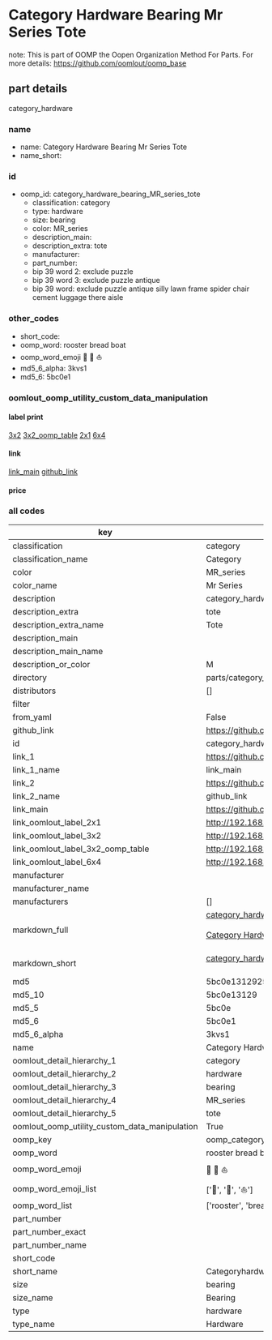 # Category Hardware Bearing Mr Series Tote  

note: This is part of OOMP the Oopen Organization Method For Parts. For more details: https://github.com/oomlout/oomp_base

##  part details



category_hardware

### name
* name: Category Hardware Bearing Mr Series Tote
* name_short: 
### id
* oomp_id: category_hardware_bearing_MR_series_tote
  * classification: category
  * type: hardware
  * size: bearing
  * color: MR_series
  * description_main: 
  * description_extra: tote
  * manufacturer: 
  * part_number: 
  * bip 39 word 2: exclude puzzle
  * bip 39 word 3: exclude puzzle antique
  * bip 39 word: exclude puzzle antique silly lawn frame spider chair cement luggage there aisle

### other_codes
* short_code: 
* oomp_word: rooster bread boat
* oomp_word_emoji :rooster: :bread: :boat:
* md5_6_alpha: 3kvs1
* md5_6: 5bc0e1






### oomlout_oomp_utility_custom_data_manipulation
#### label print
[3x2](http://192.168.1.245:1112/?label=oomp%203kvs1)
[3x2_oomp_table](http://192.168.1.107:1112/?label=oomp%203kvs1)
[2x1](http://192.168.1.242:1112/?label=oomp%203kvs1)
[6x4](http://192.168.1.55:1112/?label=oomp%203kvs1)    

#### link

[link_main](https://github.com/oomlout/oomlout_oomp_current_version_messy/tree/main/parts/category_hardware_bearing_MR_series_tote) [github_link](https://github.com/oomlout/oomlout_oomp_part_src/tree/main/parts/category_hardware_bearing_MR_series_tote)                             

#### price







### all codes 
| key | value |  
| --- | --- |  
| classification | category |  
| classification_name | Category |  
| color | MR_series |  
| color_name | Mr Series |  
| description | category_hardware |  
| description_extra | tote |  
| description_extra_name | Tote |  
| description_main |  |  
| description_main_name |  |  
| description_or_color | M  |  
| directory | parts/category_hardware_bearing_MR_series_tote |  
| distributors | [] |  
| filter |  |  
| from_yaml | False |  
| github_link | https://github.com/oomlout/oomlout_oomp_part_src/tree/main/parts/category_hardware_bearing_MR_series_tote |  
| id | category_hardware_bearing_MR_series_tote |  
| link_1 | https://github.com/oomlout/oomlout_oomp_current_version_messy/tree/main/parts/category_hardware_bearing_MR_series_tote |  
| link_1_name | link_main |  
| link_2 | https://github.com/oomlout/oomlout_oomp_part_src/tree/main/parts/category_hardware_bearing_MR_series_tote |  
| link_2_name | github_link |  
| link_main | https://github.com/oomlout/oomlout_oomp_current_version_messy/tree/main/parts/category_hardware_bearing_MR_series_tote |  
| link_oomlout_label_2x1 | http://192.168.1.242:1112/?label=oomp%203kvs1 |  
| link_oomlout_label_3x2 | http://192.168.1.245:1112/?label=oomp%203kvs1 |  
| link_oomlout_label_3x2_oomp_table | http://192.168.1.107:1112/?label=oomp%203kvs1 |  
| link_oomlout_label_6x4 | http://192.168.1.55:1112/?label=oomp%203kvs1 |  
| manufacturer |  |  
| manufacturer_name |  |  
| manufacturers | [] |  
| markdown_full | [category_hardware_bearing_MR_series_tote](https://github.com/oomlout/oomlout_oomp_current_version_messy/tree/main/parts/category_hardware_bearing_MR_series_tote)<br>[](https://github.com/oomlout/oomlout_oomp_current_version_messy/tree/main/parts/category_hardware_bearing_MR_series_tote)<br>[Category Hardware Bearing Mr Series Tote](https://github.com/oomlout/oomlout_oomp_current_version_messy/tree/main/parts/category_hardware_bearing_MR_series_tote)<br><br> |  
| markdown_short | [category_hardware_bearing_MR_series_tote](https://github.com/oomlout/oomlout_oomp_current_version_messy/tree/main/parts/category_hardware_bearing_MR_series_tote)<br><br> |  
| md5 | 5bc0e1312925da35723f0c8a13ebba77 |  
| md5_10 | 5bc0e13129 |  
| md5_5 | 5bc0e |  
| md5_6 | 5bc0e1 |  
| md5_6_alpha | 3kvs1 |  
| name | Category Hardware Bearing Mr Series Tote |  
| oomlout_detail_hierarchy_1 | category |  
| oomlout_detail_hierarchy_2 | hardware |  
| oomlout_detail_hierarchy_3 | bearing |  
| oomlout_detail_hierarchy_4 | MR_series |  
| oomlout_detail_hierarchy_5 | tote |  
| oomlout_oomp_utility_custom_data_manipulation | True |  
| oomp_key | oomp_category_hardware_bearing_MR_series_tote |  
| oomp_word | rooster bread boat |  
| oomp_word_emoji | :rooster: :bread: :boat: |  
| oomp_word_emoji_list | [':rooster:', ':bread:', ':boat:'] |  
| oomp_word_list | ['rooster', 'bread', 'boat'] |  
| part_number |  |  
| part_number_exact |  |  
| part_number_name |  |  
| short_code |  |  
| short_name | Categoryhardware |  
| size | bearing |  
| size_name | Bearing |  
| type | hardware |  
| type_name | Hardware |  
